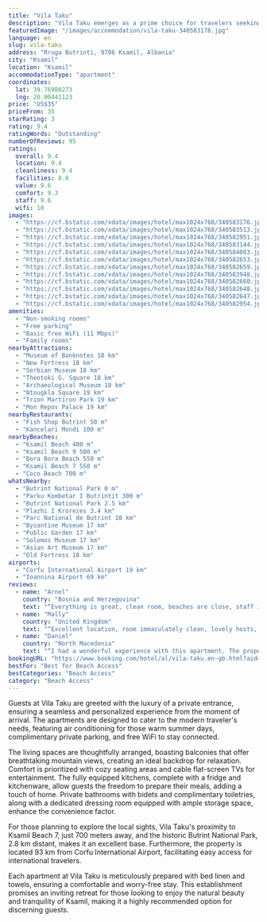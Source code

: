 ```yaml
---
title: "Vila Taku"
description: "Vila Taku emerges as a prime choice for travelers seeking a serene getaway in Ksamil, offering a blend of comfort and convenience with its garden views and well-appointed accommodations."
featuredImage: "/images/accommodation/vila-taku-340583176.jpg"
language: en
slug: vila-taku
address: "Rruga Butrinti, 9706 Ksamil, Albania"
city: "Ksamil"
location: "Ksamil"
accommodationType: "apartment"
coordinates:
  lat: 39.76980273
  lng: 20.00441123
price: "US$35"
priceFrom: 35
starRating: 3
rating: 9.4
ratingWords: "Outstanding"
numberOfReviews: 95
ratings:
  overall: 9.4
  location: 9.4
  cleanliness: 9.4
  facilities: 8.8
  value: 9.6
  comfort: 9.3
  staff: 9.6
  wifi: 10
images:
  - "https://cf.bstatic.com/xdata/images/hotel/max1024x768/340583176.jpg?k=e092f670de23e67af18fdbf3235026d56a3e49e18e1fd1860d0020ae0e1f79f8&o=&hp=1"
  - "https://cf.bstatic.com/xdata/images/hotel/max1024x768/340583513.jpg?k=b15c668ee884499ea9154038634b0f68e0b928feac5a07f011f032530f756932&o=&hp=1"
  - "https://cf.bstatic.com/xdata/images/hotel/max1024x768/340582951.jpg?k=2dda51f761e269f295ee53eb49bcf560a10d16356062d0085ba0723297881b62&o=&hp=1"
  - "https://cf.bstatic.com/xdata/images/hotel/max1024x768/340583144.jpg?k=6b7b19cf44dc9210b80fadd5d9c3dcde47627b1ba92fd6a1a2e8644c3726caf3&o=&hp=1"
  - "https://cf.bstatic.com/xdata/images/hotel/max1024x768/340584003.jpg?k=db06a9f44b3d3d2d52c7553237487eb99fb58f665fed332af2efb7ae328d905c&o=&hp=1"
  - "https://cf.bstatic.com/xdata/images/hotel/max1024x768/340582653.jpg?k=4574d2474247b8113bea7bcc25f540d1f004be6debd1354938743edb95f7dd17&o=&hp=1"
  - "https://cf.bstatic.com/xdata/images/hotel/max1024x768/340582659.jpg?k=f0fe9902911d019b7df8cf7f8f373f462c89914b808ce6df18191bd3f1dd070e&o=&hp=1"
  - "https://cf.bstatic.com/xdata/images/hotel/max1024x768/340583948.jpg?k=a5c40b1d18a5dc44c4282317029a783d3ba59ac78b80951b89ac79aceb063b2d&o=&hp=1"
  - "https://cf.bstatic.com/xdata/images/hotel/max1024x768/340582660.jpg?k=ceecb0c49cad6524625dd10358061d0d3e623119d98014f1787c3bc1178b9b3c&o=&hp=1"
  - "https://cf.bstatic.com/xdata/images/hotel/max1024x768/340582648.jpg?k=07037792790d6e20964e44d1c8e8816a07935bf95f9364213b31789c3595f316&o=&hp=1"
  - "https://cf.bstatic.com/xdata/images/hotel/max1024x768/340582647.jpg?k=242baa330ed609b71ece734405657168306baac6c20990e74e53fad02c5bbf00&o=&hp=1"
  - "https://cf.bstatic.com/xdata/images/hotel/max1024x768/340582954.jpg?k=e78ecd830f4ec648a1f1c57aad90117cec53d6e424d623c5544b0fdf35f3c1c4&o=&hp=1"
amenities:
  - "Non-smoking rooms"
  - "Free parking"
  - "Basic free WiFi (11 Mbps)"
  - "Family rooms"
nearbyAttractions:
  - "Museum of Banknotes 18 km"
  - "New Fortress 18 km"
  - "Serbian Museum 18 km"
  - "Theotoki G. Square 18 km"
  - "Archaeological Museum 18 km"
  - "Ntougkla Square 19 km"
  - "Trion Martiron Park 19 km"
  - "Mon Repos Palace 19 km"
nearbyRestaurants:
  - "Fish Shop Butrint 50 m"
  - "Kancelari Mondi 100 m"
nearbyBeaches:
  - "Ksamil Beach 400 m"
  - "Ksamil Beach 9 500 m"
  - "Bora Bora Beach 550 m"
  - "Ksamil Beach 7 550 m"
  - "Coco Beach 700 m"
whatsNearby:
  - "Butrint National Park 0 m"
  - "Parku Kombetar I Butrintit 300 m"
  - "Butrint National Park 2.5 km"
  - "Plazhi I Krorezes 3.4 km"
  - "Parc National de Butrint 10 km"
  - "Byzantine Museum 17 km"
  - "Public Garden 17 km"
  - "Solomos Museum 17 km"
  - "Asian Art Museum 17 km"
  - "Old Fortress 18 km"
airports:
  - "Corfu International Airport 19 km"
  - "Ioannina Airport 69 km"
reviews:
  - name: "Arnel"
    country: "Bosnia and Herzegovina"
    text: "“Everything is great, clean room, beaches are close, staff is very kind. If you choose vila Taku, you won't regret it.”"
  - name: "Mally"
    country: "United Kingdom"
    text: "“Excellent location, room immaculately clean, lovely hosts, very friendly.”"
  - name: "Daniel"
    country: "North Macedonia"
    text: "“I had a wonderful experience with this apartment. The property was clean, comfortable and conveniently located near to the city center. A beautiful terrace with a view of the garden, a safe place for parking and in all I highly recommend this...”"
bookingURL: "https://www.booking.com/hotel/al/vila-taku.en-gb.html?aid=8035640"
bestFor: "Best for Beach Access"
bestCategories: "Beach Access"
category: "Beach Access"
---
```


Guests at Vila Taku are greeted with the luxury of a private entrance, ensuring a seamless and personalized experience from the moment of arrival. The apartments are designed to cater to the modern traveler's needs, featuring air conditioning for those warm summer days, complimentary private parking, and free WiFi to stay connected.

The living spaces are thoughtfully arranged, boasting balconies that offer breathtaking mountain views, creating an ideal backdrop for relaxation. Comfort is prioritized with cozy seating areas and cable flat-screen TVs for entertainment. The fully equipped kitchens, complete with a fridge and kitchenware, allow guests the freedom to prepare their meals, adding a touch of home. Private bathrooms with bidets and complimentary toiletries, along with a dedicated dressing room equipped with ample storage space, enhance the convenience factor.

For those planning to explore the local sights, Vila Taku's proximity to Ksamil Beach 7, just 700 meters away, and the historic Butrint National Park, 2.8 km distant, makes it an excellent base. Furthermore, the property is located 93 km from Corfu International Airport, facilitating easy access for international travelers.

Each apartment at Vila Taku is meticulously prepared with bed linen and towels, ensuring a comfortable and worry-free stay. This establishment promises an inviting retreat for those looking to enjoy the natural beauty and tranquility of Ksamil, making it a highly recommended option for discerning guests.